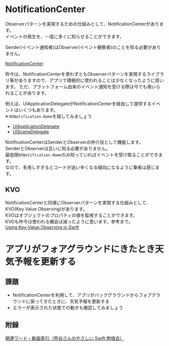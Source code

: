 # NotificationCenter

Observerパターンを実現するための仕組みとして、NotificationCenterがあります。  
イベントの発生を、一度に多くに知らせることができます。

Sender(イベント通知者)はObserver(イベント観察者)のことを知る必要がありません。  

[NotificationCenter](https://developer.apple.com/documentation/foundation/notificationcenter)

昨今は、NotificationCenterを使わずともObserverパターンを実現するライブラリ等がありますので、アプリで積極的に使われることは少なくなったように思います。
ただ、プラットフォーム由来のイベント通知を受ける際は今でも用いられることがあります。

例えば、UIApplicationDelegateがNotificationCenterを経由して提供するイベントはいくつもあります。  
※ `NSNotification.Name`を探してみましょう  
- [UIApplicationDelegate](https://developer.apple.com/documentation/uikit/uiapplicationdelegate)
- [UISceneDelegate](https://developer.apple.com/documentation/uikit/uiscenedelegate)

NotificationCenterはSenderとObserverの仲介役として機能します。  
SenderとObserverは互いに知る必要がありません。  
最低限`NSNotification.Name`のみ知っていればイベントを受け取ることができます。  
なので、多用しすぎるとコードが追い辛くなる傾向になるように筆者は感じます。

## KVO
NotificationCenterと同様にObserverパターンを実現する仕組みとして、KVO(Key Value Observing)があります。  
KVOはオブジェクトのプロパティの値を監視することができます。  
KVOも昨今は使われる機会は減ったように思います。参考まで。  
[Using Key-Value Observing in Swift](https://developer.apple.com/documentation/swift/cocoa_design_patterns/using_key-value_observing_in_swift)

# アプリがフォアグラウンドにきたとき天気予報を更新する
## 課題
- NotificationCenterを利用して、アプリがバックグラウンドからフォアグラウンドに戻ってきたときに、天気予報を更新する
- エラーが表示された状態での動きも確認してみましょう

## 附録
[関連ワード・動画索引（熊谷さんのやさしい Swift 勉強会）](https://yumemi.notion.site/710cec1d24904e5da79e3bdaa1273dc1)
